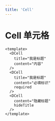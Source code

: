 ```yaml
---
title: 'Cell'
---
```


# Cell 单元格

```vue demo h5
<template>
  <DCell
    title="我是标题"
    content="内容"
  />
  <DCell
    title="我是标题"
    content="必填标识"
    required
  />
  <DCell
    content="隐藏标题"
    hideTitle
  />
</template>
```
